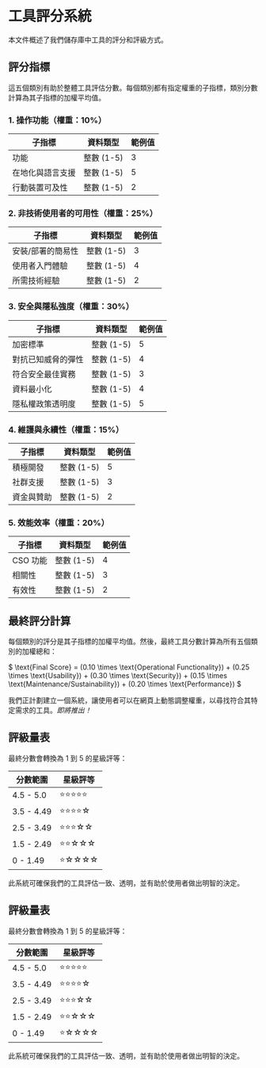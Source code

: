 # 工具評分系統

本文件概述了我們儲存庫中工具的評分和評級方式。

## 評分指標

這五個類別有助於整體工具評估分數。每個類別都有指定權重的子指標，類別分數計算為其子指標的加權平均值。

### 1. 操作功能（權重：10%）
| 子指標 | 資料類型 | 範例值 |
|-----------------------------------------|----------|--------------|
| 功能 | 整數 (1-5) | 3 |
| 在地化與語言支援 | 整數 (1-5) | 5 |
| 行動裝置可及性 | 整數 (1-5) | 2 |

### 2. 非技術使用者的可用性（權重：25%）
| 子指標 | 資料類型 | 範例值 |
|---------------------------------|----------|--------------|
| 安裝/部署的簡易性 | 整數 (1-5) | 3 |
| 使用者入門體驗 | 整數 (1-5) | 4 |
| 所需技術經驗 | 整數 (1-5) | 2 |

### 3. 安全與隱私強度（權重：30%）
| 子指標 | 資料類型 | 範例值 |
|---------------------------------|----------|--------------|
| 加密標準 | 整數 (1-5) | 5 |
| 對抗已知威脅的彈性 | 整數 (1-5) | 4 |
| 符合安全最佳實務 | 整數 (1-5) | 3 |
| 資料最小化 | 整數 (1-5) | 4 |
| 隱私權政策透明度 | 整數 (1-5) | 5 |

### 4. 維護與永續性（權重：15%）
| 子指標 | 資料類型 | 範例值 |
|---------------------------------|----------|--------------|
| 積極開發 | 整數 (1-5) | 5 |
| 社群支援 | 整數 (1-5) | 3 |
| 資金與贊助 | 整數 (1-5) | 2 |

### 5. 效能效率（權重：20%）
| 子指標 | 資料類型 | 範例值 |
|---------------------------------|----------|--------------|
| CSO 功能 | 整數 (1-5) | 4 |
| 相關性 | 整數 (1-5) | 3 |
| 有效性 | 整數 (1-5) | 2 |

## 最終評分計算

每個類別的評分是其子指標的加權平均值。然後，最終工具分數計算為所有五個類別的加權總和：

$
\text{Final Score} = (0.10 \times \text{Operational Functionality}) + (0.25 \times \text{Usability}) + (0.30 \times \text{Security}) + (0.15 \times \text{Maintenance/Sustainability}) + (0.20 \times \text{Performance})
$


我們正計劃建立一個系統，讓使用者可以在網頁上動態調整權重，以尋找符合其特定需求的工具。*即將推出！*

## 評級量表

最終分數會轉換為 1 到 5 的星級評等：

| 分數範圍 | 星級評等 |
|-------------|-------------|
| 4.5 - 5.0 | ⭐⭐⭐⭐⭐ |
| 3.5 - 4.49 | ⭐⭐⭐⭐☆ |
| 2.5 - 3.49 | ⭐⭐⭐☆☆ |
| 1.5 - 2.49 | ⭐⭐☆☆☆ |
| 0 - 1.49 | ⭐☆☆☆☆ |

此系統可確保我們的工具評估一致、透明，並有助於使用者做出明智的決定。

## 評級量表

最終分數會轉換為 1 到 5 的星級評等：

| 分數範圍 | 星級評等 |
|-------------|-------------|
| 4.5 - 5.0 | ⭐⭐⭐⭐⭐ |
| 3.5 - 4.49 | ⭐⭐⭐⭐☆ |
| 2.5 - 3.49 | ⭐⭐⭐☆☆ |
| 1.5 - 2.49 | ⭐⭐☆☆☆ |
| 0 - 1.49 | ⭐☆☆☆☆ |

此系統可確保我們的工具評估一致、透明，並有助於使用者做出明智的決定。